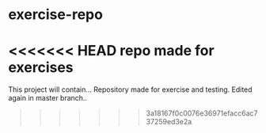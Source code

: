 # exercise-repo
<<<<<<< HEAD
repo made for exercises
=======
This project will contain...
Repository made for exercise and testing.
Edited again in master branch..
>>>>>>> 3a18167f0c0076e36971efacc6ac737259ed3e2a
